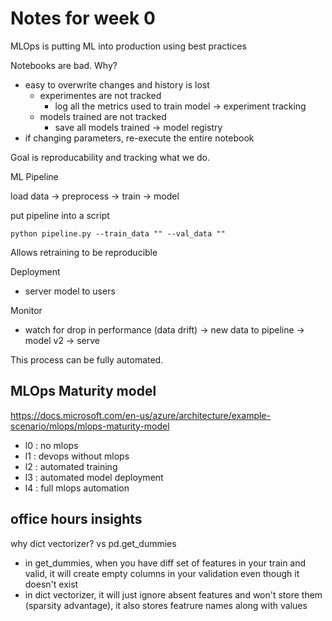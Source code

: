 # Notes for week 0

MLOps is putting ML into production using best practices

Notebooks are bad. Why?

- easy to overwrite changes and history is lost
  - experimentes are not tracked
    - log all the metrics used to train model -> experiment tracking
  - models trained are not tracked
    - save all models trained -> model registry
- if changing parameters, re-execute the entire notebook

Goal is reproducability and tracking what we do.

ML Pipeline

load data -> preprocess -> train -> model

put pipeline into a script

`python pipeline.py --train_data "" --val_data ""`

Allows retraining to be reproducible

Deployment

- server model to users

Monitor

- watch for drop in performance (data drift) -> new data to pipeline -> model v2 -> serve

This process can be fully automated.

## MLOps Maturity model

<https://docs.microsoft.com/en-us/azure/architecture/example-scenario/mlops/mlops-maturity-model>

- l0 : no mlops
- l1 : devops without mlops
- l2 : automated training
- l3 : automated model deployment
- l4 : full mlops automation

## office hours insights

why dict vectorizer? vs pd.get_dummies

- in get_dummies, when you have diff set of features in your train and valid, it will create empty columns in your validation even though it doesn't exist
- in dict vectorizer, it will just ignore absent features and won't store them (sparsity advantage), it also stores featrure names along with values
